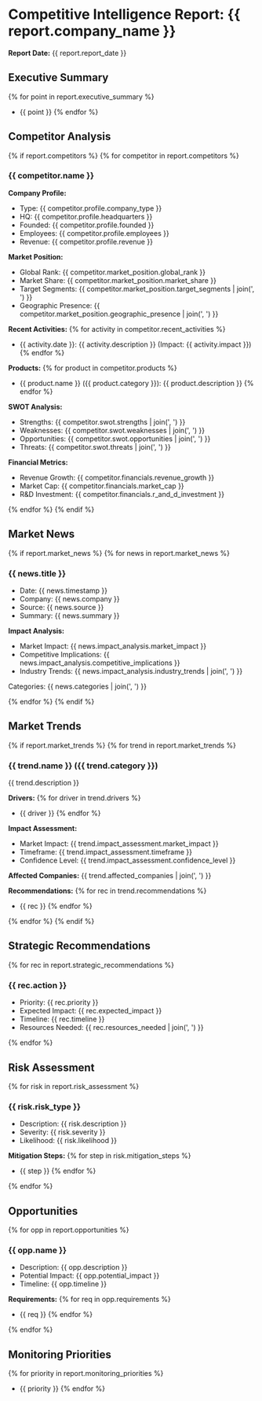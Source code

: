 # Competitive Intelligence Report: {{ report.company_name }}
**Report Date:** {{ report.report_date }}

## Executive Summary
{% for point in report.executive_summary %}
- {{ point }}
{% endfor %}

## Competitor Analysis
{% if report.competitors %}
{% for competitor in report.competitors %}
### {{ competitor.name }}
**Company Profile:**
- Type: {{ competitor.profile.company_type }}
- HQ: {{ competitor.profile.headquarters }}
- Founded: {{ competitor.profile.founded }}
- Employees: {{ competitor.profile.employees }}
- Revenue: {{ competitor.profile.revenue }}

**Market Position:**
- Global Rank: {{ competitor.market_position.global_rank }}
- Market Share: {{ competitor.market_position.market_share }}
- Target Segments: {{ competitor.market_position.target_segments | join(', ') }}
- Geographic Presence: {{ competitor.market_position.geographic_presence | join(', ') }}

**Recent Activities:**
{% for activity in competitor.recent_activities %}
- {{ activity.date }}: {{ activity.description }} (Impact: {{ activity.impact }})
{% endfor %}

**Products:**
{% for product in competitor.products %}
- {{ product.name }} ({{ product.category }}): {{ product.description }}
{% endfor %}

**SWOT Analysis:**
- Strengths: {{ competitor.swot.strengths | join(', ') }}
- Weaknesses: {{ competitor.swot.weaknesses | join(', ') }}
- Opportunities: {{ competitor.swot.opportunities | join(', ') }}
- Threats: {{ competitor.swot.threats | join(', ') }}

**Financial Metrics:**
- Revenue Growth: {{ competitor.financials.revenue_growth }}
- Market Cap: {{ competitor.financials.market_cap }}
- R&D Investment: {{ competitor.financials.r_and_d_investment }}

{% endfor %}
{% endif %}

## Market News
{% if report.market_news %}
{% for news in report.market_news %}
### {{ news.title }}
- Date: {{ news.timestamp }}
- Company: {{ news.company }}
- Source: {{ news.source }}
- Summary: {{ news.summary }}

**Impact Analysis:**
- Market Impact: {{ news.impact_analysis.market_impact }}
- Competitive Implications: {{ news.impact_analysis.competitive_implications }}
- Industry Trends: {{ news.impact_analysis.industry_trends | join(', ') }}

Categories: {{ news.categories | join(', ') }}

{% endfor %}
{% endif %}

## Market Trends
{% if report.market_trends %}
{% for trend in report.market_trends %}
### {{ trend.name }} ({{ trend.category }})
{{ trend.description }}

**Drivers:**
{% for driver in trend.drivers %}
- {{ driver }}
{% endfor %}

**Impact Assessment:**
- Market Impact: {{ trend.impact_assessment.market_impact }}
- Timeframe: {{ trend.impact_assessment.timeframe }}
- Confidence Level: {{ trend.impact_assessment.confidence_level }}

**Affected Companies:** {{ trend.affected_companies | join(', ') }}

**Recommendations:**
{% for rec in trend.recommendations %}
- {{ rec }}
{% endfor %}

{% endfor %}
{% endif %}

## Strategic Recommendations
{% for rec in report.strategic_recommendations %}
### {{ rec.action }}
- Priority: {{ rec.priority }}
- Expected Impact: {{ rec.expected_impact }}
- Timeline: {{ rec.timeline }}
- Resources Needed: {{ rec.resources_needed | join(', ') }}

{% endfor %}

## Risk Assessment
{% for risk in report.risk_assessment %}
### {{ risk.risk_type }}
- Description: {{ risk.description }}
- Severity: {{ risk.severity }}
- Likelihood: {{ risk.likelihood }}

**Mitigation Steps:**
{% for step in risk.mitigation_steps %}
- {{ step }}
{% endfor %}

{% endfor %}

## Opportunities
{% for opp in report.opportunities %}
### {{ opp.name }}
- Description: {{ opp.description }}
- Potential Impact: {{ opp.potential_impact }}
- Timeline: {{ opp.timeline }}

**Requirements:**
{% for req in opp.requirements %}
- {{ req }}
{% endfor %}

{% endfor %}

## Monitoring Priorities
{% for priority in report.monitoring_priorities %}
- {{ priority }}
{% endfor %}
